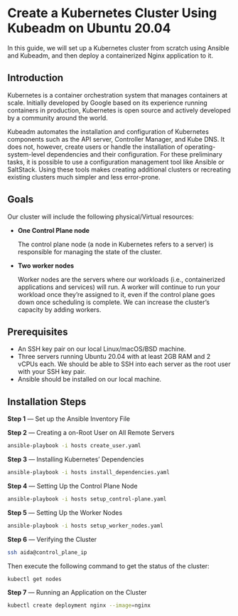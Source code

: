 # Create a Kubernetes Cluster Using Kubeadm on Ubuntu 20.04
In this guide, we will set up a Kubernetes cluster from scratch using Ansible and Kubeadm, and then deploy a containerized Nginx application to it.

## Introduction
Kubernetes is a container orchestration system that manages containers at scale. Initially developed by Google based on its experience running containers in production, Kubernetes is open source and actively developed by a community around the world.

Kubeadm automates the installation and configuration of Kubernetes components such as the API server, Controller Manager, and Kube DNS. It does not, however, create users or handle the installation of operating-system-level dependencies and their configuration. For these preliminary tasks, it is possible to use a configuration management tool like Ansible or SaltStack. Using these tools makes creating additional clusters or recreating existing clusters much simpler and less error-prone.
## Goals
Our cluster will include the following physical/Virtual resources:
- **One Control Plane node**

    The control plane node (a node in Kubernetes refers to a server) is responsible for managing the state of the cluster. 


- **Two worker nodes**

    Worker nodes are the servers where our workloads (i.e., containerized applications and services) will run. A worker will continue to run your workload once they’re assigned to it, even if the control plane goes down once scheduling is complete. We can increase the cluster’s capacity by adding workers.

## Prerequisites
- An SSH key pair on our local Linux/macOS/BSD machine. 
- Three servers running Ubuntu 20.04 with at least 2GB RAM and 2 vCPUs each. We should be able to SSH into each server as the root user with your SSH key pair.
- Ansible should be installed on our local machine. 

## Installation Steps
**Step 1** — Set up the Ansible Inventory File

**Step 2** — Creating a on-Root User on All Remote Servers
```bash
ansible-playbook -i hosts create_user.yaml
```

**Step 3** — Installing Kubernetes’ Dependencies
```bash
ansible-playbook -i hosts install_dependencies.yaml
```

**Step 4** — Setting Up the Control Plane Node
```bash
ansible-playbook -i hosts setup_control-plane.yaml
```

**Step 5** — Setting Up the Worker Nodes
```bash
ansible-playbook -i hosts setup_worker_nodes.yaml
```

**Step 6** — Verifying the Cluster
```bash
ssh aida@control_plane_ip
```
Then execute the following command to get the status of the cluster:
```bash
kubectl get nodes 
```

**Step 7** — Running an Application on the Cluster
```bash
kubectl create deployment nginx --image=nginx
```

